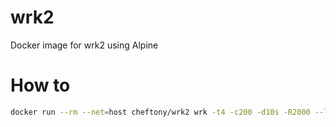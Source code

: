 # wrk2

Docker image for wrk2 using Alpine

# How to

```bash
docker run --rm --net=host cheftony/wrk2 wrk -t4 -c200 -d10s -R2000 --latency http://localhost
```
